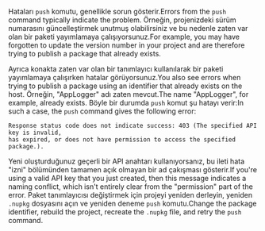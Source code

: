 <span data-ttu-id="f9b75-101">Hataları `push` komutu, genellikle sorun gösterir.</span><span class="sxs-lookup"><span data-stu-id="f9b75-101">Errors from the `push` command typically indicate the problem.</span></span> <span data-ttu-id="f9b75-102">Örneğin, projenizdeki sürüm numarasını güncelleştirmek unutmuş olabilirsiniz ve bu nedenle zaten var olan bir paketi yayımlamaya çalışıyorsunuz.</span><span class="sxs-lookup"><span data-stu-id="f9b75-102">For example, you may have forgotten to update the version number in your project and are therefore trying to publish a package that already exists.</span></span>

<span data-ttu-id="f9b75-103">Ayrıca konakta zaten var olan bir tanımlayıcı kullanılarak bir paketi yayımlamaya çalışırken hatalar görüyorsunuz.</span><span class="sxs-lookup"><span data-stu-id="f9b75-103">You also see errors when trying to publish a package using an identifier that already exists on the host.</span></span> <span data-ttu-id="f9b75-104">Örneğin, "AppLogger" adı zaten mevcut.</span><span class="sxs-lookup"><span data-stu-id="f9b75-104">The name "AppLogger", for example, already exists.</span></span> <span data-ttu-id="f9b75-105">Böyle bir durumda `push` komut şu hatayı verir:</span><span class="sxs-lookup"><span data-stu-id="f9b75-105">In such a case, the `push` command gives the following error:</span></span>

```output
Response status code does not indicate success: 403 (The specified API key is invalid,
has expired, or does not have permission to access the specified package.).
```

<span data-ttu-id="f9b75-106">Yeni oluşturduğunuz geçerli bir API anahtarı kullanıyorsanız, bu ileti hata "izni" bölümünden tamamen açık olmayan bir ad çakışması gösterir.</span><span class="sxs-lookup"><span data-stu-id="f9b75-106">If you're using a valid API key that you just created, then this message indicates a naming conflict, which isn't entirely clear from the "permission" part of the error.</span></span> <span data-ttu-id="f9b75-107">Paket tanımlayıcısı değiştirmek için projeyi yeniden derleyin, yeniden `.nupkg` dosyasını açın ve yeniden deneme `push` komutu.</span><span class="sxs-lookup"><span data-stu-id="f9b75-107">Change the package identifier, rebuild the project, recreate the `.nupkg` file, and retry the `push` command.</span></span>